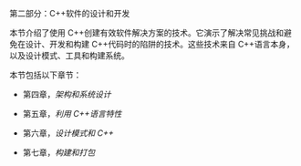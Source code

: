 第二部分：C++软件的设计和开发

本节介绍了使用 C++创建有效软件解决方案的技术。它演示了解决常见挑战和避免在设计、开发和构建 C++代码时的陷阱的技术。这些技术来自 C++语言本身，以及设计模式、工具和构建系统。

本节包括以下章节：

+   第四章，*架构和系统设计*

+   第五章，*利用 C++语言特性*

+   第六章，*设计模式和 C++*

+   第七章，*构建和打包*
